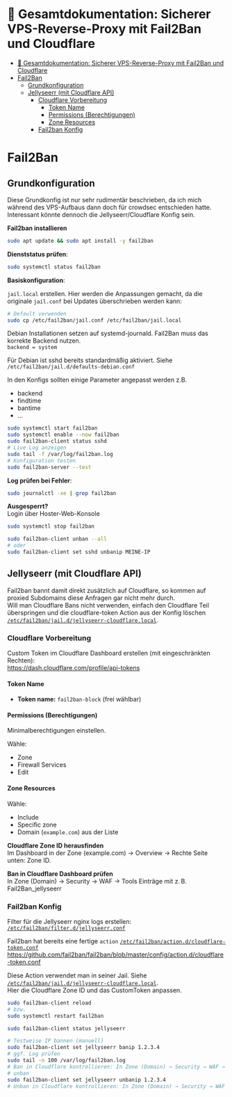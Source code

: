# 📘 Gesamtdokumentation: Sicherer VPS-Reverse-Proxy mit Fail2Ban und Cloudflare



- [📘 Gesamtdokumentation: Sicherer VPS-Reverse-Proxy mit Fail2Ban und Cloudflare](#-gesamtdokumentation-sicherer-vps-reverse-proxy-mit-fail2ban-und-cloudflare)
- [Fail2Ban](#fail2ban)
  - [Grundkonfiguration](#grundkonfiguration)
  - [Jellyseerr (mit Cloudflare API)](#jellyseerr-mit-cloudflare-api)
    - [Cloudflare Vorbereitung](#cloudflare-vorbereitung)
      - [Token Name](#token-name)
      - [Permissions (Berechtigungen)](#permissions-berechtigungen)
      - [Zone Resources](#zone-resources)
    - [Fail2ban Konfig](#fail2ban-konfig)


# Fail2Ban

## Grundkonfiguration

Diese Grundkonfig ist nur sehr rudimentär beschrieben, da ich mich während des VPS-Aufbaus dann doch für crowdsec entschieden hatte.  
Interessant könnte dennoch die Jellyseerr/Cloudflare Konfig sein.

**Fail2ban installieren**

```bash
sudo apt update && sudo apt install -y fail2ban
```

**Dienststatus prüfen**:
```bash
sudo systemctl status fail2ban
```

**Basiskonfiguration**:

`jail.local` erstellen. Hier werden die Anpassungen gemacht, da die originale `jail.conf` bei Updates überschrieben werden kann:

```bash
# Default verwenden
sudo cp /etc/fail2ban/jail.conf /etc/fail2ban/jail.local
```

Debian Installationen setzen auf systemd-journald. Fail2Ban muss das korrekte Backend nutzen.  
`backend = system`

Für Debian ist sshd bereits standardmäßig aktiviert.
Siehe
`/etc/fail2ban/jail.d/defaults-debian.conf`

In den Konfigs sollten einige Parameter angepasst werden
z.B. 
- backend
- findtime
- bantime
- ...

```bash
sudo systemctl start fail2ban
sudo systemctl enable --now fail2ban
sudo fail2ban-client status sshd
# Live Log anzeigen
sudo tail -f /var/log/fail2ban.log
# Konfiguration testen
sudo fail2ban-server --test
```

**Log prüfen bei Fehler**:

```bash
sudo journalctl -xe | grep fail2ban
```

**Ausgesperrt?**  
Login über Hoster-Web-Konsole
```bash
sudo systemctl stop fail2ban

sudo fail2ban-client unban --all
# oder
sudo fail2ban-client set sshd unbanip MEINE-IP
```

## Jellyseerr (mit Cloudflare API)

Fail2ban bannt damit direkt zusätzlich auf Cloudflare, so kommen auf proxied Subdomains diese Anfragen gar nicht mehr durch.  
Will man Cloudflare Bans nicht verwenden, einfach den Cloudflare Teil überspringen und die cloudflare-token Action aus der Konfig löschen
[`/etc/fail2ban/jail.d/jellyseerr-cloudflare.local`](jail.d/jellyseerr-cloudflare.local).  

### Cloudflare Vorbereitung

Custom Token im Cloudflare Dashboard erstellen (mit eingeschränkten Rechten):  
https://dash.cloudflare.com/profile/api-tokens

#### Token Name
* **Token name:** `fail2ban-block` (frei wählbar)  

#### Permissions (Berechtigungen)

Minimalberechtigungen einstellen.

Wähle:
* Zone
* Firewall Services
* Edit

#### Zone Resources
Wähle:
* Include
* Specific zone
* Domain (`example.com`) aus der Liste

**Cloudflare Zone ID herausfinden**  
Im Dashboard in der Zone (example.com) → Overview → Rechte Seite unten: Zone ID.

**Ban in Cloudflare Dashboard prüfen**  
In Zone (Domain) → Security → WAF → Tools 
Einträge mit z. B. Fail2Ban_jellyseerr

### Fail2ban Konfig

Filter für die Jellyseerr nginx logs erstellen:
[`/etc/fail2ban/filter.d/jellyseerr.conf`](filter.d/jellyseerr.conf)

Fail2ban hat bereits eine fertige `action`
[`/etc/fail2ban/action.d/cloudflare-token.conf`](action.d/cloudflare-token.conf)  
https://github.com/fail2ban/fail2ban/blob/master/config/action.d/cloudflare-token.conf

Diese Action verwendet man in seiner Jail.
Siehe [`/etc/fail2ban/jail.d/jellyseerr-cloudflare.local`](jail.d/jellyseerr-cloudflare.local).  
Hier die Cloudflare Zone ID und das CustomToken anpassen. 

```bash
sudo fail2ban-client reload
# bzw.
sudo systemctl restart fail2ban

sudo fail2ban-client status jellyseerr

# Testweise IP bannen (manuell)
sudo fail2ban-client set jellyseerr banip 1.2.3.4
# ggf. Log prüfen
sudo tail -n 100 /var/log/fail2ban.log
# Ban in Cloudflare kontrollieren: In Zone (Domain) → Security → WAF → Tools 
# unban
sudo fail2ban-client set jellyseerr unbanip 1.2.3.4
# Unban in Cloudflare kontrollieren: In Zone (Domain) → Security → WAF → Tools 

```







